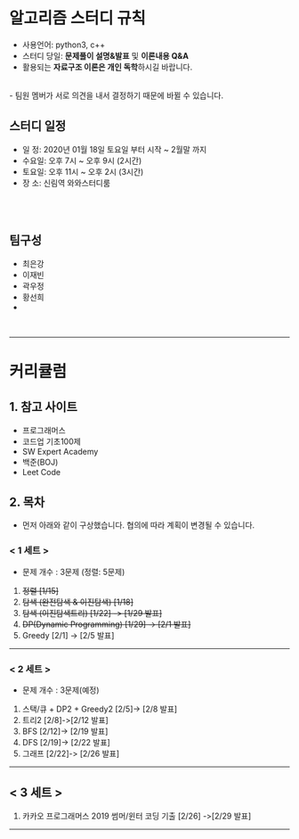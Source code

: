 # 알고리즘 스터디 규칙
- 사용언어: python3, c++
- 스터디 당일: **문제풀이 설명&발표** 및 **이론내용 Q&A**
- 활용되는 **자료구조 이론은 개인 독학**하시길 바랍니다.
<br>
- 팀원 멤버가 서로 의견을 내서 결정하기 때문에 바뀔 수 있습니다.

## 스터디 일정
* 일  정: 2020년 01월 18일 토요일 부터 시작 ~ 2월말 까지
* 수요일: 오후 7시 ~ 오후 9시 (2시간) 
* 토요일: 오후 11시 ~ 오후 2시 (3시간)
* 장 소:  신림역 와와스터디룸

<br><br>
## 팀구성
- 최은강
- 이재빈
- 곽우정
- 황선희
- 

<br>
<hr>

# 커리큘럼

## 1. 참고 사이트
* 프로그래머스
* 코드업 기초100제
* SW Expert Academy
* 백준(BOJ)
* Leet Code


## 2. 목차
- 먼저 아래와 같이 구상했습니다. 협의에 따라 계획이 변경될 수 있습니다.

### < 1 세트 >
- 문제 개수 : 3문제 (정렬: 5문제)<br>
1. ~~정렬 [1/15]~~
2. ~~탐색 (완전탐색 & 이진탐색) [1/18]~~
3. ~~탐색 (이진탐색트리) [1/22] -> [1/29 발표]~~
4. ~~DP(Dynamic Programming) [1/29] -> [2/1 발표]~~
5. Greedy [2/1] -> [2/5 발표]

----------
### < 2 세트 >
- 문제 개수 : 3문제(예정)
1. 스택/큐 + DP2 + Greedy2 [2/5]-> [2/8 발표]
2. 트리2  [2/8]->[2/12 발표]
3. BFS [2/12]-> [2/19 발표]
4. DFS [2/19]-> [2/22 발표]
5. 그래프 [2/22]-> [2/26 발표]

----------
## < 3 세트 > 
1. 카카오 프로그래머스 2019 썸머/윈터 코딩 기출 [2/26] ->[2/29 발표]
----------
